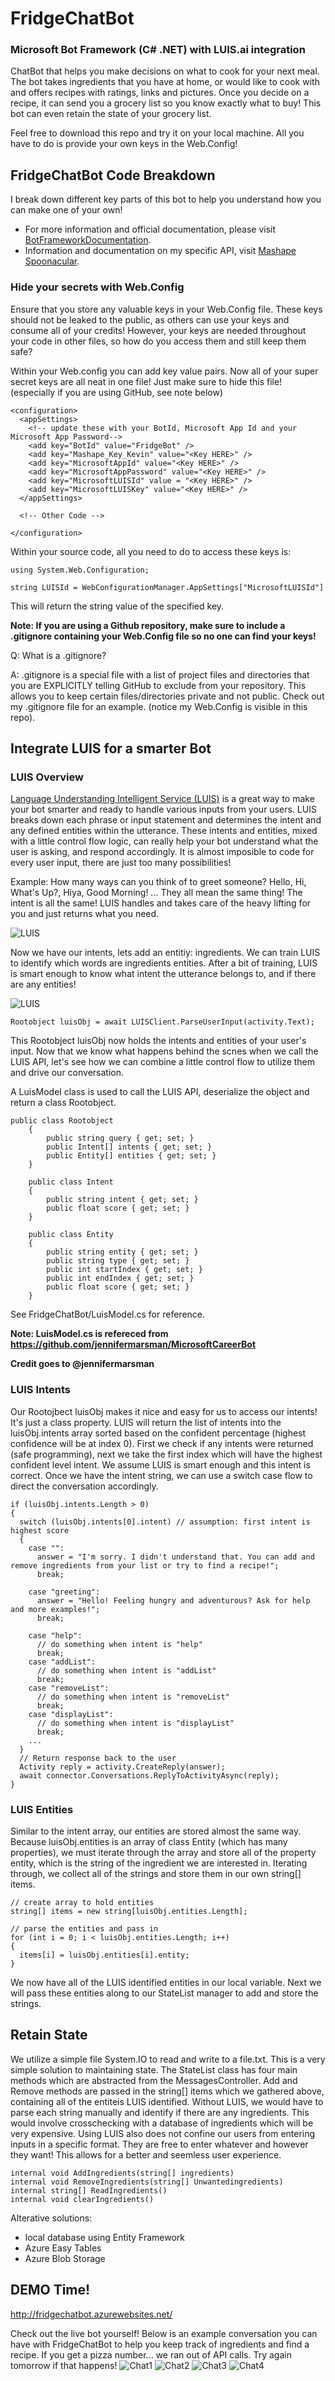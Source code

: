#  FridgeChatBot

### Microsoft Bot Framework (C# .NET) with LUIS.ai integration

ChatBot that helps you make decisions on what to cook for your next meal. The bot takes ingredients that you have at home, or would like to cook with and offers recipes with ratings, links and pictures. Once you decide on a recipe, it can send you a grocery list so you know exactly what to buy! This bot can even retain the state of your grocery list.

Feel free to download this repo and try it on your local machine. All you have to do is provide your own keys in the Web.Config!

## FridgeChatBot Code Breakdown
I break down different key parts of this bot to help you understand how you can make one of your own!

* For more information and official documentation, please visit [BotFrameworkDocumentation](https://docs.botframework.com/en-us/).
* Information and documentation on my specific API, visit [Mashape Spoonacular](https://market.mashape.com/spoonacular).

### Hide your secrets with Web.Config
Ensure that you store any valuable keys in your Web.Config file. These keys should not be leaked to the public, as others can use your keys and consume all of your credits! However, your keys are needed throughout your code in other files, so how do you access them and still keep them safe?

Within your Web.config you can add key value pairs. Now all of your super secret keys are all neat in one file! Just make sure to hide this file! (especially if you are using GitHub, see note below)
```
<configuration>
  <appSettings>
    <!-- update these with your BotId, Microsoft App Id and your Microsoft App Password-->
    <add key="BotId" value="FridgeBot" />
    <add key="Mashape_Key_Kevin" value="<Key HERE>" />
    <add key="MicrosoftAppId" value="<Key HERE>" />
    <add key="MicrosoftAppPassword" value="<Key HERE>" />
    <add key="MicrosoftLUISId" value = "<Key HERE>" />
    <add key="MicrosoftLUISKey" value="<Key HERE>" />
  </appSettings>
  
  <!-- Other Code -->
  
</configuration>
```

Within your source code, all you need to do to access these keys is:
```
using System.Web.Configuration;

string LUISId = WebConfigurationManager.AppSettings["MicrosoftLUISId"]
```
This will return the string value of the specified key. 

**Note: If you are using a Github repository, make sure to include a .gitignore containing your Web.Config file so no one can find your keys!**

Q: What is a .gitignore?

A: .gitignore is a special file with a list of project files and directories that you are EXPLICITLY telling GitHub to exclude from your repository. This allows you to keep certain files/directories private and not public. Check out my .gitignore file for an example. (notice my Web.Config is visible in this repo).

## Integrate LUIS for a smarter Bot
### LUIS Overview
[Language Understanding Intelligent Service (LUIS)](www.luis.ai) is a great way to make your bot smarter and ready to handle various inputs from your users. LUIS breaks down each phrase or input statement and determines the intent and any defined entities within the utterance. These intents and entities, mixed with a little control flow logic, can really help your bot understand what the user is asking, and respond accordingly. It is almost imposible to code for every user input, there are just too many possibilities!

Example: How many ways can you think of to greet someone? Hello, Hi, What's Up?, Hiya, Good Morning! ... They all mean the same thing! The intent is all the same! LUIS handles and takes care of the heavy lifting for you and just returns what you need.

![LUIS](Images/luis1.png)

Now we have our intents, lets add an entitiy: ingredients. We can train LUIS to identify which words are ingredients entities. After a bit of training, LUIS is smart enough to know what intent the utterance belongs to, and if there are any entities!

![LUIS](Images/luis2.png)

```
Rootobject luisObj = await LUISClient.ParseUserInput(activity.Text);
```
This Rootobject luisObj now holds the intents and entities of your user's input. Now that we know what happens behind the scnes when we call the LUIS API, let's see how we can combine a little control flow to utilize them and drive our conversation.

A LuisModel class is used to call the LUIS API, deserialize the object and return a class Rootobject.
```
public class Rootobject
    {
        public string query { get; set; }
        public Intent[] intents { get; set; }
        public Entity[] entities { get; set; }
    }

    public class Intent
    {
        public string intent { get; set; }
        public float score { get; set; }
    }

    public class Entity
    {
        public string entity { get; set; }
        public string type { get; set; }
        public int startIndex { get; set; }
        public int endIndex { get; set; }
        public float score { get; set; }
    }
```
See FridgeChatBot/LuisModel.cs for reference.

**Note: LuisModel.cs is refereced from https://github.com/jennifermarsman/MicrosoftCareerBot**

**Credit goes to @jennifermarsman**

### LUIS Intents
Our Rootojbect luisObj makes it nice and easy for us to access our intents! It's just a class property. LUIS will return the list of intents into the luisObj.intents array sorted based on the confident percentage (highest confidence will be at index 0). First we check if any intents were returned (safe programming), next we take the first index which will have the highest confident level intent. We assume LUIS is smart enough and this intent is correct. Once we have the intent string, we can use a switch case flow to direct the conversation accordingly.
```
if (luisObj.intents.Length > 0)
{
  switch (luisObj.intents[0].intent) // assumption: first intent is highest score
  {
    case "":
      answer = "I'm sorry. I didn't understand that. You can add and remove ingredients from your list or try to find a recipe!";
      break;

    case "greeting":
      answer = "Hello! Feeling hungry and adventurous? Ask for help and more examples!";
      break;
    
    case "help":
      // do something when intent is "help"
      break;
    case "addList":
      // do something when intent is "addList"
      break;
    case "removeList":
      // do something when intent is "removeList"
      break;
    case "displayList":
      // do something when intent is "displayList"
      break;
    ...
  }
  // Return response back to the user
  Activity reply = activity.CreateReply(answer);
  await connector.Conversations.ReplyToActivityAsync(reply);
}
```
### LUIS Entities
Similar to the intent array, our entities are stored almost the same way. Because luisObj.entities is an array of class Entity (which has many properties), we must iterate through the array and store all of the property entity, which is the string of the ingredient we are interested in. Iterating through, we collect all of the strings and store them in our own string[] items. 
```
// create array to hold entities
string[] items = new string[luisObj.entities.Length];

// parse the entities and pass in
for (int i = 0; i < luisObj.entities.Length; i++)
{
  items[i] = luisObj.entities[i].entity;
}
```
We now have all of the LUIS identified entities in our local variable. Next we will pass these entities along to our StateList manager to add and store the strings.

## Retain State
We utilize a simple file System.IO to read and write to a file.txt. This is a very simple solution to maintaining state. The StateList class has four main methods which are abstracted from the MessagesController. Add and Remove methods are passed in the string[] items which we gathered above, containing all of the entiteis LUIS identified. Without LUIS, we would have to parse each string manually and identify if there are any ingredients. This would involve crosschecking with a database of ingredients which will be very expensive. Using LUIS also does not confine our users from entering inputs in a specific format. They are free to enter whatever and however they want! This allows for a better and seemless user experience.

```
internal void AddIngredients(string[] ingredients)
internal void RemoveIngredients(string[] Unwantedingredients)
internal string[] ReadIngredients()
internal void clearIngredients()
```

Alterative solutions: 
* local database using Entity Framework
* Azure Easy Tables
* Azure Blob Storage

## DEMO Time!
http://fridgechatbot.azurewebsites.net/

Check out the live bot yourself! Below is an example conversation you can have with FridgeChatBot to help you keep track of ingredients and find a recipe. If you get a pizza number... we ran out of API calls. Try again tomorrow if that happens!
![Chat1](Images/Chat1.png)
![Chat2](Images/Chat2.png)
![Chat3](Images/Chat3.png)
![Chat4](Images/Chat4.png)
